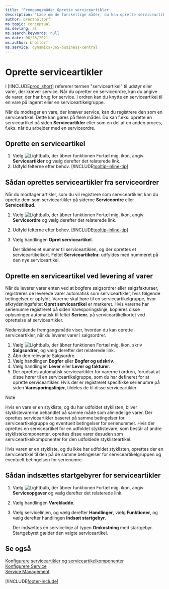 ```yaml
---
title: 'Fremgangsmåde: Oprette serviceartikler'
description: 'Læse om de forskellige måder, du kan oprette serviceartikler på i Business central, f. eks. i en serviceordre eller ved levering af varer.'
author: brentholtorf
ms.topic: conceptual
ms.devlang: al
ms.search.keywords: null
ms.date: 06/23/2021
ms.author: bholtorf
ms.service: dynamics-365-business-central
---
```

# Oprette serviceartikler

I [!INCLUDE[prod_short](includes/prod_short.md)] refererer termen "serviceartikel" til udstyr eller varer, der kræver service. Når du opretter en serviceordre, kan du angive de varer, der har brug for service. I ordren kan du knytte en serviceartikel til en vare på lageret eller en serviceartikelgruppe.    

Når du modtager en vare, der kræver service, kan du registrere den som en serviceartikel. Dette kan gøres på flere måder. Du kan f.eks. oprette en serviceartikel på siden **Serviceartikler** eller som en del af en anden proces, f.eks. når du arbejder med en serviceordre.   

## Oprette en serviceartikel

1. Vælg ![Lightbulb, der åbner funktionen Fortæl mig.](media/ui-search/search_small.png "Fortæl mig, hvad du vil foretage dig") ikon, angiv **Serviceartikler** og vælg derefter det relaterede link.
2. Udfyld felterne efter behov. [!INCLUDE[tooltip-inline-tip](includes/tooltip-inline-tip_md.md)]  

## Sådan oprettes serviceartikler fra serviceordrer

Når du modtager artikler, som du vil registrere som serviceartikler, kan du oprette dem som serviceartikler på siderne **Serviceordre** eller **Servicetilbud**.  

1. Vælg ![Lightbulb, der åbner funktionen Fortæl mig.](media/ui-search/search_small.png "Fortæl mig, hvad du vil foretage dig") ikon, angiv **Serviceordre** og vælg derefter det relaterede link.  
2. Udfyld felterne efter behov. [!INCLUDE[tooltip-inline-tip](includes/tooltip-inline-tip_md.md)]  
3. Vælg handlingen **Opret serviceartikel**.  

    Der tildeles et nummer til serviceartiklen, og der oprettes et serviceartikelkort. Feltet **Serviceartikelnr.** udfyldes med nummeret på den nye serviceartikel.

## Oprette en serviceartikel ved levering af varer

Når du leverer varer enten ved at bogføre salgsordrer eller salgsfakturaer, registreres de leverede varer automatisk som serviceartikler, hvis følgende betingelser er opfyldt. Varerne skal høre til en serviceartikelgruppe, hvor afkrydsningsfeltet **Opret serviceartikel** er markeret. Hvis varerne har serienumre registreret på siden Varesporingslinje, kopieres disse oplysninger automatisk til feltet **Serienr.** på serviceartikelkortet ved oprettelse af serviceartikler.  

Nedenstående fremgangsmåde viser, hvordan du kan oprette serviceartikler, når du leverer varer i salgsordrer.  

1. Vælg ![Lightbulb, der åbner funktionen Fortæl mig.](media/ui-search/search_small.png "Fortæl mig, hvad du vil foretage dig") ikon, skriv **Salgsordrer**, og vælg derefter det relaterede link.  
2. Åbn den relevante Salgsordre.  
3. Vælg handlingen **Bogfør** eller **Bogfør og udskriv**.  
4. Vælg handlingen **Lever** eller **Lever og fakturer**.  
5. Der oprettes automatisk serviceartikler for varerne i ordren, forudsat at disse hører til en serviceartikelgruppe, som du har defineret for at oprette serviceartikler. Hvis der er registreret specifikke serienumre på siden **Varesporingslinjer**, tildeles de til disse serviceartikler.  

> [!NOTE]  
>  Hvis en vare er en stykliste, og du har udfoldet styklisten, bliver styklistevarerne behandlet på samme måde som almindelige varer. Der oprettes serviceartikler baseret på samme betingelser for serviceartikelgruppe og eventuelt betingelser for serienummer. Hvis der oprettes en serviceartikel for en udfoldet styklistevare, som består af andre styklistekomponenter, oprettes disse varer desuden som serviceartikelkomponenter for den udfoldede styklisteartikel.  
>   
>  Hvis varen er en stykliste, og du ikke har udfoldet styklisten, oprettes der en serviceartikel til den på de samme betingelser for serviceartikelgruppen og eventuelt betingelsen for serienumre.  

## Sådan indsættes startgebyrer for serviceartikler

1. Vælg ![Lightbulb, der åbner funktionen Fortæl mig.](media/ui-search/search_small.png "Fortæl mig, hvad du vil foretage dig") ikon, angiv **Serviceopgaver** og vælg derefter det relaterede link.
2. Vælg handlingen **Varekladde**.
3. Vælg servicelinjen, og vælg derefter **Handlinger**, vælg **Funktioner**, og vælg derefter handlingen **Indsæt startgebyr**.  

    Der indsættes en servicelinje af typen **Omkostning** med startgebyr. Startgebyret gælder den valgte serviceartikel.

## Se også

[Konfigurere serviceartikler og serviceartikelkomponenter](service-how-setup-service-items.md)  
[Konfigurere Service](service-setup-service.md)  
[Service Management](service-service.md)  


[!INCLUDE[footer-include](includes/footer-banner.md)]
